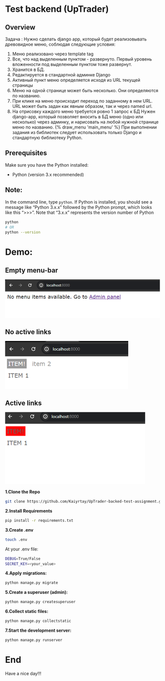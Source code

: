 # Test backend (UpTrader)

## Overview

Задача :
Нужно сделать django app, который будет реализовывать древовидное меню, соблюдая следующие условия:

1. Меню реализовано через template tag
2. Все, что над выделенным пунктом - развернуто. Первый уровень вложенности под выделенным пунктом тоже развернут.
3. Хранится в БД.
4. Редактируется в стандартной админке Django
5. Активный пункт меню определяется исходя из URL текущей страницы
6. Меню на одной странице может быть несколько. Они определяются по названию.
7. При клике на меню происходит переход по заданному в нем URL. URL может быть задан как явным образом, так и через named url.
8. На отрисовку каждого меню требуется ровно 1 запрос к БД
   Нужен django-app, который позволяет вносить в БД меню (одно или несколько) через админку, и нарисовать на любой нужной странице меню по названию.
   {% draw_menu 'main_menu' %}
   При выполнении задания из библиотек следует использовать только Django и стандартную библиотеку Python.

## Prerequisites

Make sure you have the Python installed:

- Python (version 3.x recommended)

## Note:

In the command line, type `python`. If Python is installed, you should see a message like “Python 3.x.x” followed by the Python prompt, which looks like this “>>>”. Note that “3.x.x” represents the version number of Python

```bash
python
# OR
python --version
```

# Demo:

## Empty menu-bar

![](demo/menu-bar-empty.png)

## No active links

![](demo/menu-bar-no-active-links.png)

## Active links

![](demo/menu-bar-active-links.png)

**1.Clone the Repo**

```sh
git clone https://github.com/Kaiyrtay/UpTrader-backed-test-assignment.git
```

**2.Install Requirements**

```sh
pip install -r requirements.txt
```

**3.Create .env**

```sh
touch .env
```

At your .env file:

```bash
DEBUG=True/False
SECRET_KEY=<your_value>
```

**4.Apply migrations:**

```bash
python manage.py migrate
```

**5.Create a superuser (admin):**

```bash
python manage.py createsuperuser
```

**6.Collect static files:**

```bash
python manage.py collectstatic
```

**7.Start the development server:**

```bash
python manage.py runserver
```

# End

Have a nice day!!!
